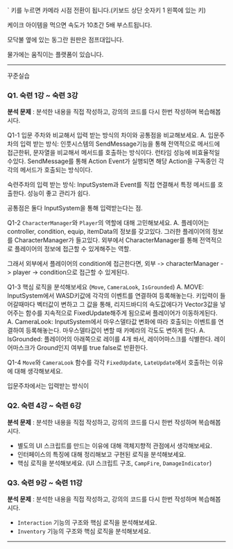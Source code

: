 ` 키를 누르면 카메라 시점 전환이 됩니다.(키보드 상단 숫자키 1 왼쪽에 있는 키)

케이크 아이템을 먹으면 속도가 10초간 5배 부스트됩니다.

모닥불 옆에 있는 동그란 원판은 점프대입니다.

물가에는 움직이는 플랫폼이 있습니다.

-------------------------------------------------------------------------
꾸준실습
### Q1. 숙련 1강 ~ 숙련 3강

**분석 문제** : 분석한 내용을 직접 작성하고, 강의의 코드를 다시 한번 작성하며 복습해봅시다.

Q1-1
입문 주차와 비교해서 입력 받는 방식의 차이와 공통점을 비교해보세요.
  A.
  입문주차의 입력 받는 방식:
  인풋시스템의 SendMessage기능을 통해 전역적으로 메서드에 접근한뒤, 문자열을 비교해서 메서드를 호출하는 방식이다.
  런타임 성능에 비효율적일 수있다.
  SendMessage를 통해 Action Event가 실행되면 해당 Action을 구독중인 각각의 메서드가 호출되는 방식이다.
    
  숙련주차의 입력 받는 방식:
  InputSystem과 Event를 직접 연결해서 특정 메서드를 호출한다. 성능이 좋고 관리가 쉽다.
  
  공통점은 둘다 InputSystem을 통해 입력받는다는 점.


Q1-2 
`CharacterManager`와 `Player`의 역할에 대해 고민해보세요.
  A.
  플레이어는 controller, condition, equip, itemData의 정보를 갖고있다.
  그러한 플레이어의 정보를 CharacterManager가 들고있다.
  외부에서 CharacterManager를 통해 전역적으로 플레이어의 정보에 접근할 수 있게해주는 역할.

  그래서 외부에서 플레이어의 condition에 접근한다면,
  외부 -> characterManager -> player -> condition으로 접근할 수 있게된다.
  
Q1-3
핵심 로직을 분석해보세요 (`Move`, `CameraLook`, `IsGrounded`)
  A. 
     MOVE:
     InputSystem에서 WASD키값에 각각의 이벤트를 연결하여 등록해놓는다.
     키입력이 들어갈때마다 벡터값이 변하고 그 값을 통해, 리지드바디의 속도값에다가 Vector3값을 넣어주는 함수를
     지속적으로 FixedUpdate해주게 됨으로써 플레이어가 이동하게된다.     
  A.
     CameraLook:
     InputSystem에서 마우스델타값 변화에 따라 호출되는 이벤트를 연결하여 등록해놓는다.
     마우스델타값이 변할 때 카메라의 각도도 변하게 한다. 
  A.
     IsGrounded:
     플레이어의 아래쪽으로 레이를 4개 쏴서, 레이어마스크를 식별한다. 레이어마스크가 Ground인지 여부를 true false로 반환한다.   
  
Q1-4 
`Move`와 `CameraLook` 함수를 각각 `FixedUpdate`, `LateUpdate`에서 호출하는 이유에 대해 생각해보세요.


입문주차에서는 입력받는 방식이






### Q2. 숙련 4강 ~ 숙련 6강

**분석 문제** : 분석한 내용을 직접 작성하고, 강의의 코드를 다시 한번 작성하며 복습해봅시다.

- 별도의 UI 스크립트를 만드는 이유에 대해 객체지향적 관점에서 생각해보세요.
- 인터페이스의 특징에 대해 정리해보고 구현된 로직을 분석해보세요.
- 핵심 로직을 분석해보세요. (UI 스크립트 구조, `CampFire`, `DamageIndicator`)

### Q3. 숙련 9강 ~ 숙련 11강

**분석 문제** : 분석한 내용을 직접 작성하고, 강의의 코드를 다시 한번 작성하며 복습해봅시다.

- `Interaction` 기능의 구조와 핵심 로직을 분석해보세요.
- `Inventory` 기능의 구조와 핵심 로직을 분석해보세요.

------------------------------------------------------------------------

